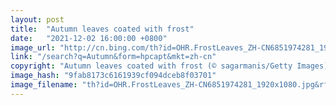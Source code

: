 ```yaml
---
layout: post
title:  "Autumn leaves coated with frost"
date:   "2021-12-02 16:00:00 +0800"
image_url: "http://cn.bing.com/th?id=OHR.FrostLeaves_ZH-CN6851974281_1920x1080.jpg&rf=LaDigue_1920x1080.jpg&pid=hp"
link: "/search?q=Autumn&form=hpcapt&mkt=zh-cn"
copyright: "Autumn leaves coated with frost (© sagarmanis/Getty Images)"
image_hash: "9fab8173c6161939cf094dceb8f03701"
image_filename: "th?id=OHR.FrostLeaves_ZH-CN6851974281_1920x1080.jpg&rf=LaDigue_1920x1080.jpg&pid=hp"
---
```

